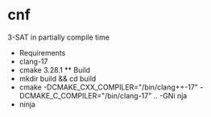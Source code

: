 # cnf
3-SAT in partially compile time

* Requirements
* clang-17
* cmake 3.28.1
** Build
* mkdir build && cd build
* cmake -DCMAKE_CXX_COMPILER="/bin/clang++-17" -DCMAKE_C_COMPILER="/bin/clang-17" .. -GNi
nja 
* ninja
